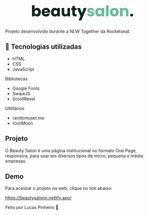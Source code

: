 
<h1 align="center">
    <img alt="BeautySalon" title="Beauty Salon" src="/github/Logo.svg" />
</h1>

Projeto desenvolvido durante a NLW Together da Rocketseat.

    
## 🚀 Tecnologias utilizadas

- HTML
- CSS
- JavaScript

Bibliotecas

- Google Fonts
- SwipeJS
- ScrollRevel

Utilitários

- randomuser.me
- IconMoon

## Projeto

O Beauty Salon é uma página institucional no formato One Page, responsiva, para usar em diversos tipos de micro, pequena e média empresas.

## Demo

Para acessar o projeto na web, clique no link abaixo:

https://beautysalonn.netlify.app/


Feito por Lucas Pinheiro :metal:
